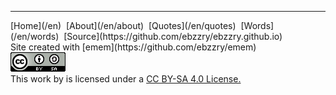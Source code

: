 
***
<div class="footer">

<div class="text-small">
[Home](/en)  [About](/en/about)  [Quotes](/en/quotes)  [Words](/en/words)  [Source](https://github.com/ebzzry/ebzzry.github.io)
</div>
<div class="text-x-small">
Site created with [emem](https://github.com/ebzzry/emem)
</div>

<div class="text-x-small">
<a rel="license" href="https://creativecommons.org/licenses/by-sa/4.0/deed.en"><img alt="Creative Commons Attribution-ShareAlike 4.0 International License" class="cc" src="/images/cc4-sa-88x31.png" /></a><br>
This work by is licensed under a <a rel="license" href="https://creativecommons.org/licenses/by-sa/4.0/deed.en">CC BY-SA 4.0 License.</a><br>
</div>

</div>

